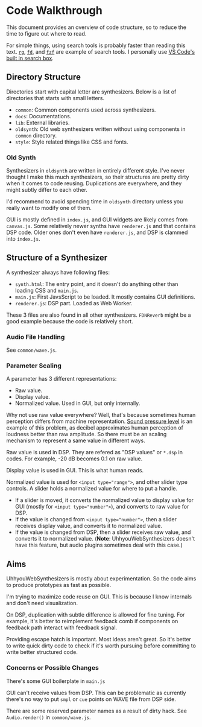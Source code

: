 # Code Walkthrough
This document provides an overview of code structure, so to reduce the time to figure out where to read.

For simple things, using search tools is probably faster than reading this text. [`rg`](https://github.com/BurntSushi/ripgrep), [`fd`](https://github.com/sharkdp/fd), and [`fzf`](https://github.com/junegunn/fzf) are example of search tools. I personally use [VS Code's built in search box](https://code.visualstudio.com/docs/editor/codebasics#_search-across-files).

## Directory Structure
Directories start with capital letter are synthesizers. Below is a list of directories that starts with small letters.

- `common`: Common components used across synthesizers.
- `docs`: Documentations.
- `lib`: External libraries.
- `oldsynth`: Old web synthesizers written without using components in `common` directory.
- `style`: Style related things like CSS and fonts.

### Old Synth
Synthesizers in `oldsynth` are written in entirely different style. I've never thought I make this much synthesizers, so their structures are pretty dirty when it comes to code reusing. Duplications are everywhere, and they might subtly differ to each other.

I'd recommend to avoid spending time in `oldsynth` directory unless you really want to modify one of them.

GUI is mostly defined in `index.js`, and GUI widgets are likely comes from `canvas.js`. Some relatively newer synths have `renderer.js` and that contains DSP code. Older ones don't even have `renderer.js`, and DSP is clammed into `index.js`.

## Structure of a Synthesizer
A synthesizer always have following files:

- `synth.html`: The entry point, and it doesn't do anything other than loading CSS and `main.js`.
- `main.js`: First JavsScript to be loaded. It mostly contains GUI definitions.
- `renderer.js`: DSP part. Loaded as Web Worker.

These 3 files are also found in all other synthesizers. `FDNReverb` might be a good example because the code is relatively short.

### Audio File Handling
See `common/wave.js`.

### Parameter Scaling
A parameter has 3 different representations:

- Raw value.
- Display value.
- Normalized value. Used in GUI, but only internally.

Why not use raw value everywhere? Well, that's because sometimes human perception differs from machine representation. [Sound pressure level](https://en.wikipedia.org/wiki/Sound_pressure#Sound_pressure_level) is an example of this problem, as decibel approximates human perception of loudness better than raw amplitude. So there must be an scaling mechanism to represent a same value in different ways.

Raw value is used in DSP. They are refered as "DSP values" or `*.dsp` in codes. For example, -20 dB becomes 0.1 on raw value.

Display value is used in GUI. This is what human reads.

Normalized value is used for `<input type="range">`, and other slider type controls. A slider holds a normalized value for where to put a handle.

- If a slider is moved, it converts the normalized value to display value for GUI (mostly for `<input type="number">`), and converts to raw value for DSP.
- If the value is changed from `<input type="number">`, then a slider receives display value, and converts it to normalized value.
- If the value is changed from DSP, then a slider receives raw value, and converts it to normalized value. (**Note**: UhhyouWebSynthesizers doesn't have this feature, but audio plugins sometimes deal with this case.)

## Aims
UhhyouWebSynthesizers is mostly about experimentation. So the code aims to produce prototypes as fast as possible.

I'm trying to maximize code reuse on GUI. This is because I know internals and don't need visualization.

On DSP, duplication with subtle difference is allowed for fine tuning. For example, it's better to reimplement feedback comb if components on feedback path interact with feedback signal.

Providing escape hatch is important. Most ideas aren't great. So it's better to write quick dirty code to check if it's worth pursuing before committing to write better structured code.

### Concerns or Possible Changes
There's some GUI boilerplate in `main.js`

GUI can't receive values from DSP. This can be problematic as currently there's no way to put `smpl` or `cue` points on WAVE file from DSP side.

There are some reserved parameter names as a result of dirty hack. See `Audio.render()` in `common/wave.js`.
